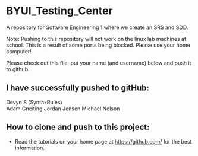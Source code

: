 BYUI_Testing_Center
===================

A repository for Software Engineering 1 where we create an SRS and SDD.

Note: Pushing to this repository will not work on the linux lab machines at school. This
  is a result of some ports being blocked. Please use your home computer!


Please check out this file, put your name (and username) below and push it to github.

I have successfully pushed to gitHub:
---------------------------
Devyn S (SyntaxRules)<br/>
Adam Gneiting
Jordan Jensen 
Michael Nelson <br/>


How to clone and push to this project:
---------------------------------------------
* Read the tutorials on your home page at https://github.com/ for the best information.
